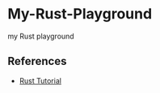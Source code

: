 # My-Rust-Playground

my Rust playground

## References

- [Rust Tutorial](https://www.rust-lang.org/learn)
